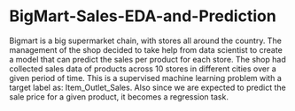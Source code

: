 # BigMart-Sales-EDA-and-Prediction
Bigmart is a big supermarket chain, with stores all around the country. The management of the shop decided to take help from data scientist to create a model that can predict the sales per product for each store. The shop had collected sales data of products across 10 stores in different cities over a given period of time. This is a supervised machine learning problem with a target label as: Item_Outlet_Sales. Also since we are expected to predict the sale price for a given product, it becomes a regression task.
